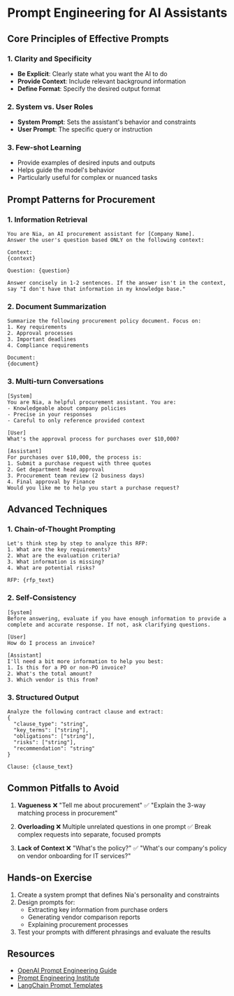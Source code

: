 # Prompt Engineering for AI Assistants

## Core Principles of Effective Prompts

### 1. Clarity and Specificity
- **Be Explicit**: Clearly state what you want the AI to do
- **Provide Context**: Include relevant background information
- **Define Format**: Specify the desired output format

### 2. System vs. User Roles
- **System Prompt**: Sets the assistant's behavior and constraints
- **User Prompt**: The specific query or instruction

### 3. Few-shot Learning
- Provide examples of desired inputs and outputs
- Helps guide the model's behavior
- Particularly useful for complex or nuanced tasks

## Prompt Patterns for Procurement

### 1. Information Retrieval
```
You are Nia, an AI procurement assistant for [Company Name]. 
Answer the user's question based ONLY on the following context:

Context:
{context}

Question: {question}

Answer concisely in 1-2 sentences. If the answer isn't in the context, say "I don't have that information in my knowledge base."
```

### 2. Document Summarization
```
Summarize the following procurement policy document. Focus on:
1. Key requirements
2. Approval processes
3. Important deadlines
4. Compliance requirements

Document:
{document}
```

### 3. Multi-turn Conversations
```
[System]
You are Nia, a helpful procurement assistant. You are:
- Knowledgeable about company policies
- Precise in your responses
- Careful to only reference provided context

[User]
What's the approval process for purchases over $10,000?

[Assistant]
For purchases over $10,000, the process is:
1. Submit a purchase request with three quotes
2. Get department head approval
3. Procurement team review (2 business days)
4. Final approval by Finance
Would you like me to help you start a purchase request?
```

## Advanced Techniques

### 1. Chain-of-Thought Prompting
```
Let's think step by step to analyze this RFP:
1. What are the key requirements?
2. What are the evaluation criteria?
3. What information is missing?
4. What are potential risks?

RFP: {rfp_text}
```

### 2. Self-Consistency
```
[System]
Before answering, evaluate if you have enough information to provide a complete and accurate response. If not, ask clarifying questions.

[User]
How do I process an invoice?

[Assistant]
I'll need a bit more information to help you best:
1. Is this for a PO or non-PO invoice?
2. What's the total amount?
3. Which vendor is this from?
```

### 3. Structured Output
```
Analyze the following contract clause and extract:
{
  "clause_type": "string",
  "key_terms": ["string"],
  "obligations": ["string"],
  "risks": ["string"],
  "recommendation": "string"
}

Clause: {clause_text}
```

## Common Pitfalls to Avoid

1. **Vagueness**
   ❌ "Tell me about procurement"
   ✅ "Explain the 3-way matching process in procurement"

2. **Overloading**
   ❌ Multiple unrelated questions in one prompt
   ✅ Break complex requests into separate, focused prompts

3. **Lack of Context**
   ❌ "What's the policy?"
   ✅ "What's our company's policy on vendor onboarding for IT services?"

## Hands-on Exercise

1. Create a system prompt that defines Nia's personality and constraints
2. Design prompts for:
   - Extracting key information from purchase orders
   - Generating vendor comparison reports
   - Explaining procurement processes
3. Test your prompts with different phrasings and evaluate the results

## Resources
- [OpenAI Prompt Engineering Guide](https://platform.openai.com/docs/guides/prompt-engineering)
- [Prompt Engineering Institute](https://www.promptingguide.ai/)
- [LangChain Prompt Templates](https://python.langchain.com/docs/modules/model_io/prompts/)
